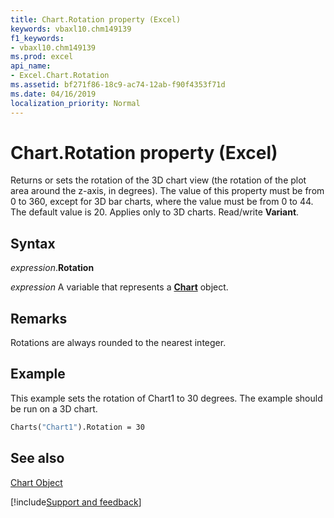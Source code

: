 ```yaml
---
title: Chart.Rotation property (Excel)
keywords: vbaxl10.chm149139
f1_keywords:
- vbaxl10.chm149139
ms.prod: excel
api_name:
- Excel.Chart.Rotation
ms.assetid: bf271f86-18c9-ac74-12ab-f90f4353f71d
ms.date: 04/16/2019
localization_priority: Normal
---
```



# Chart.Rotation property (Excel)

Returns or sets the rotation of the 3D chart view (the rotation of the plot area around the z-axis, in degrees). The value of this property must be from 0 to 360, except for 3D bar charts, where the value must be from 0 to 44. The default value is 20. Applies only to 3D charts. Read/write  **Variant**.


## Syntax

_expression_.**Rotation**

_expression_ A variable that represents a **[Chart](Excel.Chart(object).md)** object.


## Remarks

Rotations are always rounded to the nearest integer.


## Example

This example sets the rotation of Chart1 to 30 degrees. The example should be run on a 3D chart.


```vb
Charts("Chart1").Rotation = 30
```


## See also


[Chart Object](Excel.Chart(object).md)

[!include[Support and feedback](~/includes/feedback-boilerplate.md)]